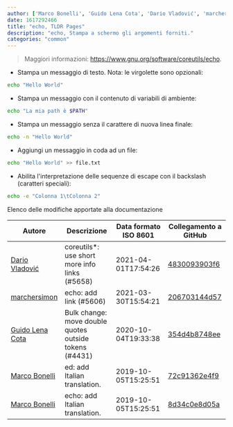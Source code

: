 ```yaml
---
author: ['Marco Bonelli', 'Guido Lena Cota', 'Dario Vladović', 'marchersimon']
date: 1617292466
title: "echo, TLDR Pages"
description: "echo, Stampa a schermo gli argomenti forniti."
categories: "common"
---
```

> Maggiori informazioni: <https://www.gnu.org/software/coreutils/echo>.

- Stampa un messaggio di testo. Nota: le virgolette sono opzionali:

```bash
echo "Hello World"
```

- Stampa un messaggio con il contenuto di variabili di ambiente:

```bash
echo "La mia path è $PATH"
```

- Stampa un messaggio senza il carattere di nuova linea finale:

```bash
echo -n "Hello World"
```

- Aggiungi un messaggio in coda ad un file:

```bash
echo "Hello World" >> file.txt
```

- Abilita l'interpretazione delle sequenze di escape con il backslash (caratteri speciali):

```bash
echo -e "Colonna 1\tColonna 2"
```
Elenco delle modifiche apportate alla documentazione


Autore | Descrizione | Data formato ISO 8601 | Collegamento a GitHub
------|-----|-----|-----
[Dario Vladović](mailto:d.vladimyr@gmail.com) | coreutils*: use short more info links (#5658) | 2021-04-01T17:54:26 | [4830093903f6](https://github.com/tldr-pages/tldr/commit/4830093903f66ccf3ebbc2ecf477286e45edac59)
[marchersimon](mailto:50295997+marchersimon@users.noreply.github.com) | echo: add link (#5606) | 2021-03-30T15:54:21 | [206703144d57](https://github.com/tldr-pages/tldr/commit/206703144d576491dbcf66be20770c47ebe329d3)
[Guido Lena Cota](mailto:guido.lenacota@kreuzwerker.de) | Bulk change: move double quotes outside tokens (#4431) | 2020-10-04T19:33:38 | [354d4b8748ee](https://github.com/tldr-pages/tldr/commit/354d4b8748ee58813dd6830ced7c3b11067255d7)
[Marco Bonelli](mailto:marco@mebeim.net) | ed: add Italian translation. | 2019-10-05T15:25:51 | [72c91362e4f9](https://github.com/tldr-pages/tldr/commit/72c91362e4f9886a304e35f0802978cc961f1151)
[Marco Bonelli](mailto:marco@mebeim.net) | echo: add Italian translation. | 2019-10-05T15:25:51 | [8d34c0e8d05a](https://github.com/tldr-pages/tldr/commit/8d34c0e8d05ae37586de77063fd2a8359c2efc8b)

